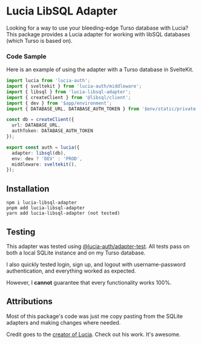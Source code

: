 # Lucia LibSQL Adapter
Looking for a way to use your bleeding-edge Turso database with Lucia? This package provides
a Lucia adapter for working with libSQL databases (which Turso is based on).

### Code Sample
Here is an example of using the adapter with a Turso database in SvelteKit.

```ts
import lucia from 'lucia-auth';
import { sveltekit } from 'lucia-auth/middleware';
import { libsql } from 'lucia-libsql-adapter';
import { createClient } from '@libsql/client';
import { dev } from '$app/environment';
import { DATABASE_URL, DATABASE_AUTH_TOKEN } from '$env/static/private';

const db = createClient({
  url: DATABASE_URL,
  authToken: DATABASE_AUTH_TOKEN
});

export const auth = lucia({
  adapter: libsql(db),
  env: dev ? 'DEV' : 'PROD',
  middleware: sveltekit(),
});
```

## Installation

```
npm i lucia-libsql-adapter
pnpm add lucia-libsql-adapter
yarn add lucia-libsql-adapter (not tested)
```

## Testing
This adapter was tested using [@lucia-auth/adapter-test](https://github.com/pilcrowOnPaper/lucia/tree/main/packages/adapter-test). All tests pass on both a local SQLite instance and on my Turso database.

I also quickly tested login, sign up, and logout with username-password authentication, and everything worked as expected.

However, I **cannot** guarantee that every functionality works 100%.

## Attributions
Most of this package's code was just me copy pasting from the SQLite adapters and making changes where needed.

Credit goes to the [creator of Lucia](https://github.com/pilcrowOnPaper). Check out his work. It's awesome.
